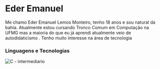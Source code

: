 # Eder Emanuel 

Me chamo Eder Emanuel Lemos Monteiro, tenho 18 anos e sou natural da bahia.
Atualmente estou cursando Tronco Comum em Computação na UFMG mas a maioria
do que eu já aprendi atualmente veio de autodidaticismo . Tenho muito 
interesse na área de tecnologia

### Linguagens e Tecnologias


![C - intermediario]("https://e7.pngegg.com/pngimages/724/306/png-clipart-c-logo-c-programming-language-icon-letter-c-blue-logo.png) 
    
    
  

  
